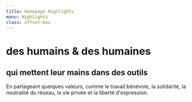 ```yaml
---
title: Homepage Highlights
menu: Highlights
class: offset-box
---
```


# des humains & des humaines
## qui mettent leur mains dans des outils

En partageant quelques valeurs, comme le travail bénévole, la solidarité, la neutralité du réseau, la vie privée et la liberté d'expression.